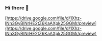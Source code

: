 ### Hi there 👋

[https://drive.google.com/file/d/1Xhz-INn3GyBINrHE2tZ6KaAXpk25GGMr/preview](https://drive.google.com/file/d/1Xhz-INn3GyBINrHE2tZ6KaAXpk25GGMr/preview)


<!--
**angie1015/angie1015** is a ✨ _special_ ✨ repository because its `README.md` (this file) appears on your GitHub profile.

Here are some ideas to get you started:

- 🔭 I’m currently working on ...
- 🌱 I’m currently learning ...
- 👯 I’m looking to collaborate on ...
- 🤔 I’m looking for help with ...
- 💬 Ask me about ...
- 📫 How to reach me: ...
- 😄 Pronouns: ...
- ⚡ Fun fact: ...
-->
